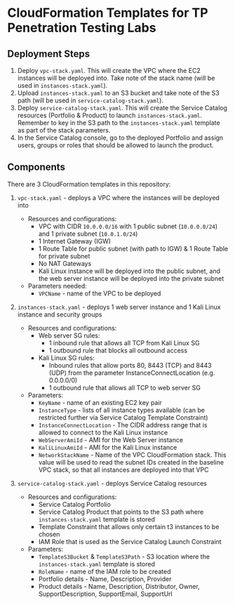 # CloudFormation Templates for TP Penetration Testing Labs

## Deployment Steps
1. Deploy `vpc-stack.yaml`. This will create the VPC where the EC2 instances will be deployed into. Take note of the stack name (will be used in `instances-stack.yaml`).
2. Upload `instances-stack.yaml` to an S3 bucket and take note of the S3 path (will be used in `service-catalog-stack.yaml`).
3. Deploy `service-catalog-stack.yaml`. This will create the Service Catalog resources (Portfolio & Product) to launch `instances-stack.yaml`. Remember to key in the S3 path to the `instances-stack.yaml` template as part of the stack parameters.
4. In the Service Catalog console, go to the deployed Portfolio and assign users, groups or roles that should be allowed to launch the product.

## Components
There are 3 CloudFormation templates in this repository:
1. `vpc-stack.yaml` - deploys a VPC where the instances will be deployed into
    - Resources and configurations:
        - VPC with CIDR `10.0.0.0/16` with 1 public subnet (`10.0.0.0/24`) and 1 private subnet (`10.0.1.0/24`)
        - 1 Internet Gateway (IGW)
        - 1 Route Table for public subnet (with path to IGW) & 1 Route Table for private subnet
        - No NAT Gateways
        - Kali Linux instance will be deployed into the public subnet, and the web server instance will be deployed into the private subnet
    - Parameters needed:
        - `VPCName` - name of the VPC to be deployed

2. `instances-stack.yaml` - deploys 1 web server instance and 1 Kali Linux instance and security groups
    - Resources and configurations:
        - Web server SG rules:
            - 1 inbound rule that allows all TCP from Kali Linux SG
            - 1 outbound rule that blocks all outbound access
        - Kali Linux SG rules:
            - Inbound rules that allow ports 80, 8443 (TCP) and 8443 (UDP) from the parameter InstanceConnectLocation (e.g. 0.0.0.0/0)
            - 1 outbound rule that allows all TCP to web server SG
    - Parameters:
        - `KeyName` - name of an existing EC2 key pair
        - `InstanceType` - lists of all instance types available (can be restricted further via Service Catalog Template Constraint)
        - `InstanceConnectLocation` - The CIDR address range that is allowed to connect to the Kali Linux instance
        - `WebServerAmiId` - AMI for the Web Server instance
        - `KaliLinuxAmiId` - AMI for the Kali Linux instance
        - `NetworkStackName` - Name of the VPC CloudFormation stack. This value will be used to read the subnet IDs created in the baseline VPC stack, so that all instances are deployed into that VPC
3. `service-catalog-stack.yaml` - deploys Service Catalog resources
    - Resources and configurations:
        - Service Catalog Portfolio
        - Service Catalog Product that points to the S3 path where `instances-stack.yaml` template is stored
        - Template Constraint that allows only certain t3 instances to be chosen
        - IAM Role that is used as the Service Catalog Launch Constraint
    - Parameters:
        - `TemplateS3Bucket` & `TemplateS3Path` - S3 location where the `instances-stack.yaml` template is stored
        - `RoleName` - name of the IAM role to be created
        - Portfolio details - Name, Description, Provider
        - Product details - Name, Description, Distributor, Owner, SupportDescription, SupportEmail, SupportUrl
    
